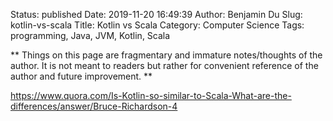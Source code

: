 Status: published
Date: 2019-11-20 16:49:39
Author: Benjamin Du
Slug: kotlin-vs-scala
Title: Kotlin vs Scala
Category: Computer Science
Tags: programming, Java, JVM, Kotlin, Scala

**
Things on this page are fragmentary and immature notes/thoughts of the author.
It is not meant to readers but rather for convenient reference of the author and future improvement.
**

https://www.quora.com/Is-Kotlin-so-similar-to-Scala-What-are-the-differences/answer/Bruce-Richardson-4
